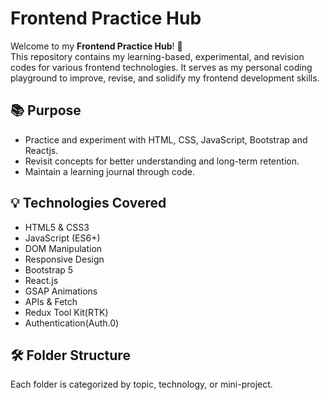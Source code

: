 # Frontend Practice Hub

Welcome to my **Frontend Practice Hub**! 🧪  
This repository contains my learning-based, experimental, and revision codes for various frontend technologies. It serves as my personal coding playground to improve, revise, and solidify my frontend development skills.

## 📚 Purpose
- Practice and experiment with HTML, CSS, JavaScript, Bootstrap and Reactjs.
- Revisit concepts for better understanding and long-term retention.
- Maintain a learning journal through code.

## 💡 Technologies Covered
- HTML5 & CSS3
- JavaScript (ES6+)
- DOM Manipulation
- Responsive Design
- Bootstrap 5
- React.js 
- GSAP Animations
- APIs & Fetch
- Redux Tool Kit(RTK)
- Authentication(Auth.0)

## 🛠 Folder Structure
Each folder is categorized by topic, technology, or mini-project.

